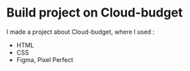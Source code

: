  # Build project on Cloud-budget
I made a project about Cloud-budget, where I used :
- HTML
- CSS
- Figma, Pixel Perfect
